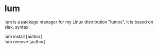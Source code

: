# lum
lum is a package manager for my Linux distribution "lumos", it is based on slax, syntax:

lum install <package> [author]<br>
lum remove <package> [author]
